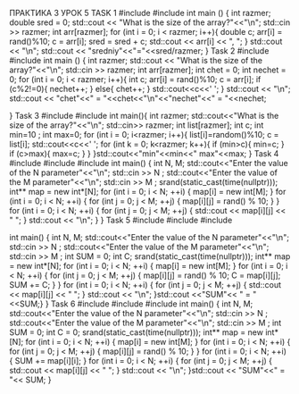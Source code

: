 ПРАКТИКА 3 УРОК 5
TASK 1
#include <iostream>
#include <cstdlib>
int main () {
    int razmer;
    double sred = 0;
    std::cout << "What is the size of the array?"<<"\n";
    std::cin >> razmer;
    int arr[razmer];
    for (int i = 0; i < razmer; i++){
        double c;
        arr[i] = rand()%10;
        c = arr[i];
        sred = sred + c;
        std::cout << arr[i] << ", ";
    }
    std::cout << "\n";
    std::cout << "sredniy"<<"="<<sred/razmer;
}
Task 2
#include <iostream>
#include <cstdlib>
int main () {
    int razmer;
    std::cout << "What is the size of the array?"<<"\n";
    std::cin >> razmer;
    int arr[razmer];
    int chet = 0;
    int nechet = 0;
    for (int i = 0; i < razmer; i++){
        int c;
        arr[i] = rand()%10;
        c = arr[i];
        if (c%2!=0){
            nechet++;
        }
        else{
            chet++;
        }
        std::cout<<c<<' ';
    }
    std::cout << "\n";
    std::cout << "chet"<<" = "<<chet<<"\n"<<"nechet"<<" = "<<nechet;
    
}
  Task 3
  #include <iostream>
  #include <cstdlib>
  int main(){
    int razmer;
    std::cout<<"What is the size of the array?"<<"\n";
    std::cin>> razmer;
    int list[razmer];
    int c;
    int min=10 ;
    int max=0;
    for (int i = 0; i<razmer; i++){
        list[i]=random()%10;
        c = list[i];
        std::cout<<c<<' ';
        for (int k = 0; k<razmer; k++){
            if (min>c){
                min=c;
            }
            if (c>max){
                max=c;
            }
        }
    }std::cout<<"min"<<min<<" max"<<max;
}
  Task 4
    #include <iostream>
  #include <cstdlib>
  #include <ctime>
  int main() {
    int N, M;
     std::cout<<"Enter the value of the N parameter"<<"\n";
      std::cin >> N ;
      std::cout<<"Enter the value of the M parameter"<<"\n";
      std::cin >> M ;
    srand(static_cast<unsigned>(time(nullptr))); 
    int** map = new int*[N];
    for (int i = 0; i < N; ++i) {
        map[i] = new int[M];
    }
    for (int i = 0; i < N; ++i) {
        for (int j = 0; j < M; ++j) {
            map[i][j] = rand() % 10; 
        }
    }
    for (int i = 0; i < N; ++i) {
        for (int j = 0; j < M; ++j) {
            std::cout << map[i][j] << " ";
        }
        std::cout << "\n";
      }
    }
  Task 5
  #include <iostream>
  #include <cstdlib>
  #include <ctime>
  
  int main() {
      int N, M;
      std::cout<<"Enter the value of the N parameter"<<"\n";
      std::cin >> N ;
      std::cout<<"Enter the value of the M parameter"<<"\n";
      std::cin >> M ;
      int SUM = 0;
      int C;
      srand(static_cast<unsigned>(time(nullptr))); 
      int** map = new int*[N];
      for (int i = 0; i < N; ++i) {
          map[i] = new int[M];
      }
      for (int i = 0; i < N; ++i) {
          for (int j = 0; j < M; ++j) {
              map[i][j] = rand() % 10;
              C = map[i][j];
              SUM += C;
          }
      }
      for (int i = 0; i < N; ++i) {
          for (int j = 0; j < M; ++j) {
              std::cout << map[i][j] << " ";
          }
          std::cout << "\n";
    }std::cout <<"SUM"<< " = " <<SUM;}
    }
    Task 6 
    #include <iostream>
    #include <cstdlib>
    #include <ctime>
    int main() {
    int N, M;
    std::cout<<"Enter the value of the N parameter"<<"\n";
    std::cin >> N ;
    std::cout<<"Enter the value of the M parameter"<<"\n";
    std::cin >> M ;
    int SUM = 0;
    int C = 0;
    srand(static_cast<unsigned>(time(nullptr))); 
    int** map = new int*[N];
    for (int i = 0; i < N; ++i) {
        map[i] = new int[M];
    }
    for (int i = 0; i < N; ++i) {
        for (int j = 0; j < M; ++j) {
            map[i][j] = rand() % 10;
        }
    }
    for (int i = 0; i < N; ++i) {
            SUM += map[i][i];
    }
    for (int i = 0; i < N; ++i) {
        for (int j = 0; j < M; ++j) {
            std::cout << map[i][j] << " ";
        }
        std::cout << "\n";
    }std::cout << "SUM"<<" = "<< SUM;
    }
